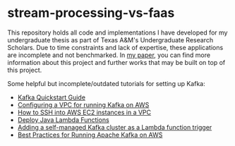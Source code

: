 # stream-processing-vs-faas

This repository holds all code and implementations I have developed for my undergraduate thesis as part of Texas A&M's Undergraduate Research Scholars. Due to time constraints and lack of expertise, these applications are incomplete and not benchmarked. In [my paper](https://oaktrust.library.tamu.edu/bitstream/handle/1969.1/194395/BOLTON-FINALTHESIS-2021.pdf?sequence=1&isAllowed=y), you can find more information about this project and further works that may be built on top of this project.

Some helpful but incomplete/outdated tutorials for setting up Kafka:

- [Kafka Quickstart Guide](https://kafka.apache.org/quickstart)
- [Configuring a VPC for running Kafka on AWS](https://aws.amazon.com/blogs/compute/using-self-hosted-apache-kafka-as-an-event-source-for-aws-lambda/)
- [How to SSH into AWS EC2 instances in a VPC](https://aws.amazon.com/blogs/security/securely-connect-to-linux-instances-running-in-a-private-amazon-vpc/)
- [Deploy Java Lambda Functions](https://docs.aws.amazon.com/lambda/latest/dg/java-package.html)
- [Adding a self-managed Kafka cluster as a Lambda function trigger](https://docs.aws.amazon.com/lambda/latest/dg/services-smaa-topic-add.html)
- [Best Practices for Running Apache Kafka on AWS](https://aws.amazon.com/blogs/big-data/best-practices-for-running-apache-kafka-on-aws/)
